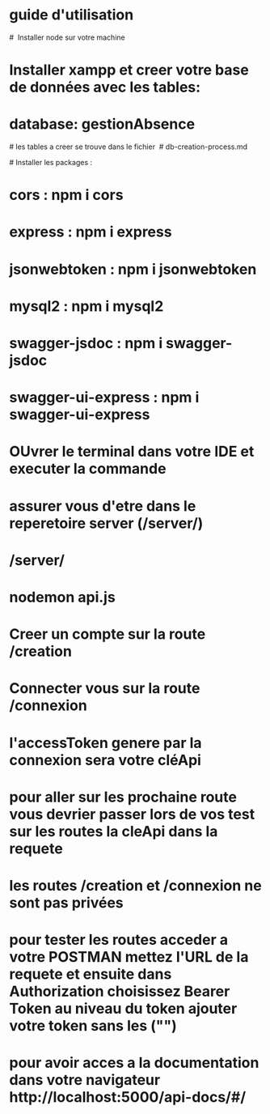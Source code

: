 # guide d'utilisation

#  Installer node sur votre machine

#  Installer xampp et creer votre base de données avec les tables:

   # database: gestionAbsence

 # les tables a creer se trouve dans le fichier  # db-creation-process.md

# Installer les packages :

# cors : npm i cors

 # express : npm i express

 # jsonwebtoken : npm i jsonwebtoken

 # mysql2 : npm i mysql2

 # swagger-jsdoc : npm i swagger-jsdoc

# swagger-ui-express : npm i swagger-ui-express

# OUvrer le terminal dans votre IDE et executer la commande 

 # assurer vous d'etre dans le reperetoire server  (/server/)

 # /server/

 # nodemon api.js

  # Creer un compte sur la route /creation

  # Connecter vous sur la route /connexion

  # l'accessToken genere par la connexion sera votre cléApi 

  # pour aller sur les prochaine route vous devrier passer lors de vos test sur les routes la cleApi dans la requete 

  # les routes /creation et /connexion ne sont pas privées 

  # pour tester les routes acceder a votre POSTMAN mettez l'URL de la requete et ensuite dans Authorization choisissez Bearer Token au niveau du token ajouter votre token sans les ("")


 # pour avoir acces a la documentation dans votre navigateur http://localhost:5000/api-docs/#/